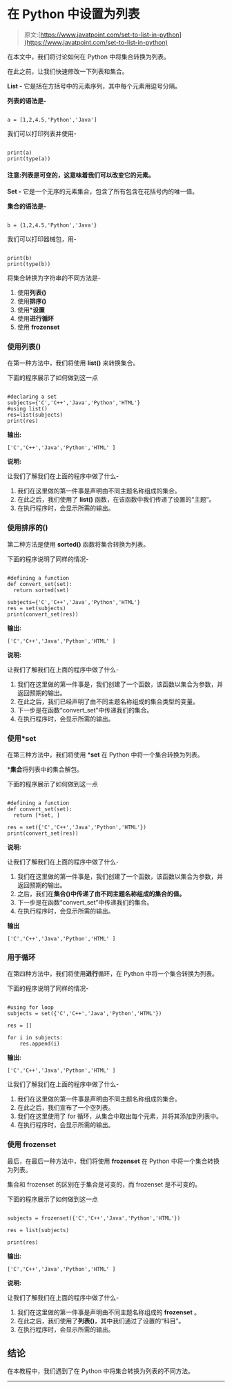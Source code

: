 # 在 Python 中设置为列表

> 原文:[https://www.javatpoint.com/set-to-list-in-python](https://www.javatpoint.com/set-to-list-in-python)

在本文中，我们将讨论如何在 Python 中将集合转换为列表。

在此之前，让我们快速修改一下列表和集合。

**List -** 它是括在方括号中的元素序列，其中每个元素用逗号分隔。

**列表的语法是-**

```

a = [1,2,4.5,'Python','Java']

```

我们可以打印列表并使用-

```

print(a)
print(type(a))

```

#### 注意:列表是可变的，这意味着我们可以改变它的元素。

**Set -** 它是一个无序的元素集合，包含了所有包含在花括号内的唯一值。

**集合的语法是-**

```

b = {1,2,4.5,'Python','Java'}

```

我们可以打印器械包，用-

```

print(b)
print(type(b))

```

将集合转换为字符串的不同方法是-

1.  使用**列表()**
2.  使用**排序()**
3.  使用***设置**
4.  使用**进行循环**
5.  使用 **frozenset**

### 使用列表()

在第一种方法中，我们将使用 **list()** 来转换集合。

下面的程序展示了如何做到这一点

```

#declaring a set
subjects={'C','C++','Java','Python','HTML'}
#using list()
res=list(subjects)
print(res)

```

**输出:**

```
['C','C++','Java','Python','HTML' ]

```

**说明:**

让我们了解我们在上面的程序中做了什么-

1.  我们在这里做的第一件事是声明由不同主题名称组成的集合。
2.  在此之后，我们使用了 **list()** 函数，在该函数中我们传递了设置的“主题”。
3.  在执行程序时，会显示所需的输出。

### 使用排序的()

第二种方法是使用 **sorted()** 函数将集合转换为列表。

下面的程序说明了同样的情况-

```

#defining a function
def convert_set(set):
  return sorted(set)

subjects={'C','C++','Java','Python','HTML'}
res = set(subjects)
print(convert_set(res))

```

**输出:**

```
['C','C++','Java','Python','HTML' ]

```

**说明:**

让我们了解我们在上面的程序中做了什么-

1.  我们在这里做的第一件事是，我们创建了一个函数，该函数以集合为参数，并返回预期的输出。
2.  在此之后，我们已经声明了由不同主题名称组成的集合类型的变量。
3.  下一步是在函数“convert_set”中传递我们的集合。
4.  在执行程序时，会显示所需的输出。

### 使用*set

在第三种方法中，我们将使用 ***set** 在 Python 中将一个集合转换为列表。

***集合**将列表中的集合解包。

下面的程序展示了如何做到这一点

```

#defining a function
def convert_set(set):
  return [*set, ]

res = set({'C','C++','Java','Python','HTML'})
print(convert_set(res))

```

**说明:**

让我们了解我们在上面的程序中做了什么-

1.  我们在这里做的第一件事是，我们创建了一个函数，该函数以集合为参数，并返回预期的输出。
2.  之后，我们在**集合()中传递了由不同主题名称组成的集合的值。**
3.  下一步是在函数“convert_set”中传递我们的集合。
4.  在执行程序时，会显示所需的输出。

**输出**

```
['C','C++','Java','Python','HTML' ]

```

### 用于循环

在第四种方法中，我们将使用**进行**循环，在 Python 中将一个集合转换为列表。

下面的程序说明了同样的情况-

```

#using for loop
subjects = set({'C','C++','Java','Python','HTML'})

res = []

for i in subjects:
    res.append(i)

```

**输出:**

```
['C','C++','Java','Python','HTML' ]

```

让我们了解我们在上面的程序中做了什么-

1.  我们在这里做的第一件事是声明由不同主题名称组成的集合。
2.  在此之后，我们宣布了一个空列表。
3.  我们在这里使用了 for 循环，从集合中取出每个元素，并将其添加到列表中。
4.  在执行程序时，会显示所需的输出。

### 使用 frozenset

最后，在最后一种方法中，我们将使用 **frozenset** 在 Python 中将一个集合转换为列表。

集合和 frozenset 的区别在于集合是可变的，而 frozenset 是不可变的。

下面的程序展示了如何做到这一点

```

subjects = frozenset({'C','C++','Java','Python','HTML'})

res = list(subjects)

print(res)

```

**输出:**

```
['C','C++','Java','Python','HTML' ]

```

**说明:**

让我们了解我们在上面的程序中做了什么-

1.  我们在这里做的第一件事是声明由不同主题名称组成的 **frozenset** 。
2.  在此之后，我们使用了**列表()**，其中我们通过了设置的“科目”。
3.  在执行程序时，会显示所需的输出。

## 结论

在本教程中，我们遇到了在 Python 中将集合转换为列表的不同方法。

* * *